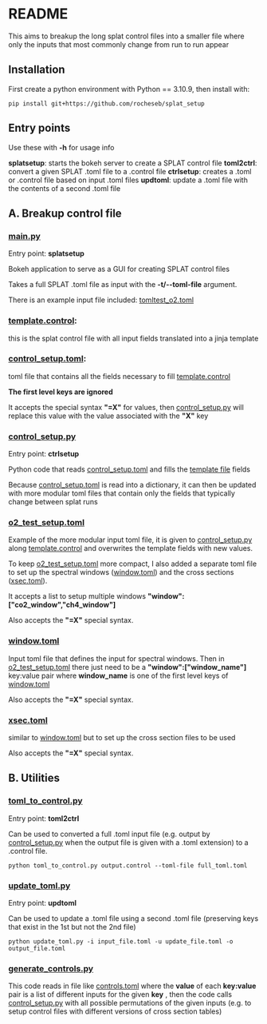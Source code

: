 # README #

This aims to breakup the long splat control files into a smaller file where only the inputs that most commonly change from run to run appear

## Installation

First create a python environment with Python == 3.10.9, then install with:

	pip install git+https://github.com/rocheseb/splat_setup

## Entry points

Use these with **-h** for usage info

**splatsetup**: starts the bokeh server to create a SPLAT control file
**toml2ctrl**: convert a given SPLAT .toml file to a .control file
**ctrlsetup**: creates a .toml or .control file based on input .toml files
**updtoml**: update a .toml file with the contents of a second .toml file


## A. Breakup control file

### [main.py](splatsetup/main.py)

Entry point: **splatsetup**

Bokeh application to serve as a GUI for creating SPLAT control files

Takes a full SPLAT .toml file as input with the **-t/--toml-file** argument.

There is an example input file included: [tomltest_o2.toml](splatsetup/inputs/tomltest_o2.toml)

### [template.control](splatsetup/inputs/template.control): 

this is the splat control file with all input fields translated into a jinja template

### [control_setup.toml](splatsetup/inputs/control_setup.toml):

toml file that contains all the fields necessary to fill [template.control](splatsetup/inputs/template.control)

**The first level keys are ignored**

It accepts the special syntax **"=X"** for values, then [control_setup.py](splatsetup/control_setup.py) will replace this value with the value associated with the **"X"** key

### [control_setup.py](splatsetup/control_setup.py)

Entry point: **ctrlsetup** 

Python code that reads [control_setup.toml](splatsetup/inputs/control_setup.toml) and fills the [template file](splatsetup/inputs/template.control) fields

Because [control_setup.toml](splatsetup/inputs/control_setup.toml) is read into a dictionary, it can then be updated with more modular toml files that contain only the fields that typically change between splat runs

### [o2_test_setup.toml](splatsetup/inputs/o2_test_setup.toml)

Example of the more modular input toml file, it is given to [control_setup.py](splatsetup/control_setup.py) along [template.control](splatsetup/inputs/template.control) and overwrites the template fields with new values.

To keep [o2_test_setup.toml](o2_test_setup.toml) more compact, I also added a separate toml file to set up the spectral windows ([window.toml](splatsetup/inputs/window.toml)) and the cross sections ([xsec.toml](splatsetup/inputs/xsec.toml)).

It accepts a list to setup multiple windows **"window":["co2_window","ch4_window"]**

Also accepts the **"=X"** special syntax. 

### [window.toml](splatsetup/inputs/window.toml)

Input toml file that defines the input for spectral windows. Then in [o2_test_setup.toml](o2_test_setup.toml) there just need to be a **"window":["window_name"]** key:value pair where **window_name** is one of the first level keys of [window.toml](splatsetup/inputs/window.toml)

Also accepts the **"=X"** special syntax. 

### [xsec.toml](splatsetup/inputs/xsec.toml)

similar to [window.toml](splatsetup/inputs/window.toml) but to set up the cross section files to be used

Also accepts the **"=X"** special syntax. 

## B. Utilities

### [toml_to_control.py](splatsetup/toml_to_control.py)

Entry point: **toml2ctrl**

Can be used to converted a full .toml input file (e.g. output by [control_setup.py](splatsetup/control_setup.py) when the output file is given with a .toml extension) to a .control file. 

	python toml_to_control.py output.control --toml-file full_toml.toml

### [update_toml.py](splatsetup/update_toml.py)

Entry point: **updtoml**

Can be used to update a .toml file using a second .toml file (preserving keys that exist in the 1st but not the 2nd file)

	python update_toml.py -i input_file.toml -u update_file.toml -o output_file.toml

### [generate_controls.py](splatsetup/generate_controls.py)

This code reads in file like [controls.toml](splatsetup/inputs/controls.toml) where the **value** of each **key:value** pair is a list of different inputs for the given **key** , then the code calls [control_setup.py](splatsetup/control_setup.py) with all possible permutations of the given inputs (e.g. to setup control files with different versions of cross section tables)
